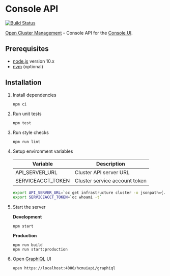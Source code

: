 # Console API

[![Build Status](https://travis-ci.com/open-cluster-management/console-api.svg?token=APpLzibLo9i2xU1nq9kC&branch=master)](https://travis-ci.com/open-cluster-management/console-api)

[Open Cluster Management](https://github.com/open-cluster-management) - Console API for the [Console UI](https://github.com/open-cluster-management/console-ui).

## Prerequisites

- [node.js](https://nodejs.org/) version 10.x
- [nvm](https://github.com/nvm-sh/nvm) (optional)

## Installation

1. Install dependencies

   ```
   npm ci
   ```

2. Run unit tests

   ```
   npm test
   ```

3. Run style checks

   ```
   npm run lint
   ```

4. Setup environment variables

   | Variable          | Description                   |
   | ----------------- | ----------------------------- |
   | API_SERVER_URL    | Cluster API server URL        |
   | SERVICEACCT_TOKEN | Cluster service account token |

    ```zsh
    export API_SERVER_URL=`oc get infrastructure cluster -o jsonpath={.status.apiServerURL}`
    export SERVICEACCT_TOKEN=`oc whoami -t`
    ```

5. Start the server

   **Development**

      ```
      npm start
      ```

   **Production**
  
      ```
      npm run build
      npm run start:production
      ```

6. Open [GraphiQL](https://localhost:4000/hcmuiapi/graphiql) UI

   ```
   open https://localhost:4000/hcmuiapi/graphiql
   ```
